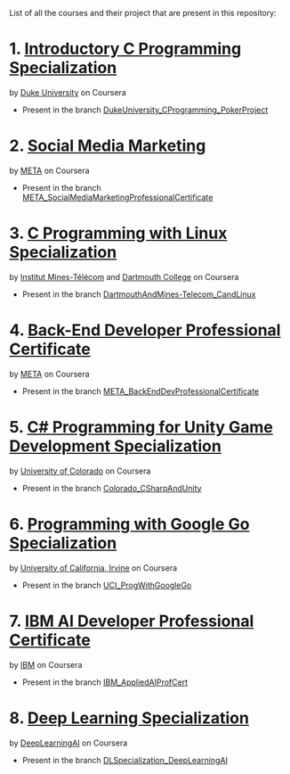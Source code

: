 List of all the courses and their project that are present in this repository:

# 1. [Introductory C Programming Specialization](https://www.coursera.org/specializations/c-programming?)
by [Duke University](https://duke.edu/) on Coursera
 - Present in the branch [DukeUniversity_CProgramming_PokerProject](https://github.com/Roonil03/ECoursesProjectsAndFiles/tree/DukeUniversity_CProgramming_PokerProject)



# 2. [Social Media Marketing](https://www.coursera.org/professional-certificates/facebook-social-media-marketing?)
by [META](https://en.wikipedia.org/wiki/Meta_Platforms) on Coursera
- Present in the branch [META_SocialMediaMarketingProfessionalCertificate](https://github.com/Roonil03/ECoursesProjectsAndFiles/tree/META_SocialMediaMarketingProfessionalCertificate)


# 3. [C Programming with Linux Specialization](https://www.coursera.org/specializations/c-programming-linux)
by [Institut Mines-Télécom](https://www.imt.fr/fr/) and [Dartmouth College](https://home.dartmouth.edu/) on Coursera
- Present in the branch [DartmouthAndMines-Telecom_CandLinux](https://github.com/Roonil03/ECoursesProjectsAndFiles/tree/DartmouthAndMines-Telecom_CandLinux)

# 4. [Back-End Developer Professional Certificate](https://www.coursera.org/professional-certificates/meta-back-end-developer)
by [META](https://en.wikipedia.org/wiki/Meta_Platforms) on Coursera
- Present in the branch [META_BackEndDevProfessionalCertificate](https://github.com/Roonil03/ECoursesProjectsAndFiles/tree/META_BackEndDevProfessionalCertificate)

# 5. [C# Programming for Unity Game Development Specialization](https://www.coursera.org/specializations/programming-unity-game-development)
by [University of Colorado](https://www.cu.edu/) on Coursera
- Present in the branch [Colorado_CSharpAndUnity](https://github.com/Roonil03/ECoursesProjectsAndFiles/tree/Colorado_CSharpAndUnity)

# 6. [Programming with Google Go Specialization](https://www.coursera.org/specializations/google-golang)
by [University of California, Irvine](https://uci.edu/) on Coursera
- Present in the branch [UCI_ProgWithGoogleGo](https://github.com/Roonil03/ECoursesProjectsAndFiles/tree/UCI_ProgWithGoogleGo)

# 7. [IBM AI Developer Professional Certificate](https://www.coursera.org/professional-certificates/applied-artifical-intelligence-ibm-watson-ai)
by [IBM](https://www.ibm.com/in-en) on Coursera
- Present in the branch [IBM_AppliedAIProfCert](https://github.com/Roonil03/ECoursesProjectsAndFiles/tree/IBM_AppliedAIProfCert)

# 8. [Deep Learning Specialization](https://www.coursera.org/specializations/deep-learning)
by [DeepLearningAI](https://www.deeplearning.ai/) on Coursera
- Present in the branch [DLSpecialization_DeepLearningAI](https://github.com/Roonil03/ECoursesProjectsAndFiles/tree/DLSpecialization_DeepLearningAI)
